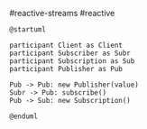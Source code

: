 #reactive-streams #reactive

```plantuml
@startuml

participant Client as Client
participant Subscriber as Subr
participant Subscription as Sub
participant Publisher as Pub

Pub -> Pub: new Publisher(value)
Subr -> Pub: subscribe()
Pub -> Sub: new Subscription()

@enduml
```
